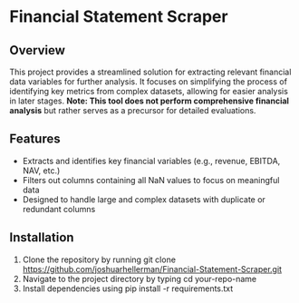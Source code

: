 # Financial Statement Scraper

## Overview

This project provides a streamlined solution for extracting relevant financial data variables for further analysis. It focuses on simplifying the process of identifying key metrics from complex datasets, allowing for easier analysis in later stages. **Note: This tool does not perform comprehensive financial analysis** but rather serves as a precursor for detailed evaluations.

## Features
- Extracts and identifies key financial variables (e.g., revenue, EBITDA, NAV, etc.)
- Filters out columns containing all NaN values to focus on meaningful data
- Designed to handle large and complex datasets with duplicate or redundant columns

## Installation

1. Clone the repository by running git clone https://github.com/joshuarhellerman/Financial-Statement-Scraper.git
2. Navigate to the project directory by typing cd your-repo-name
3. Install dependencies using pip install -r requirements.txt
